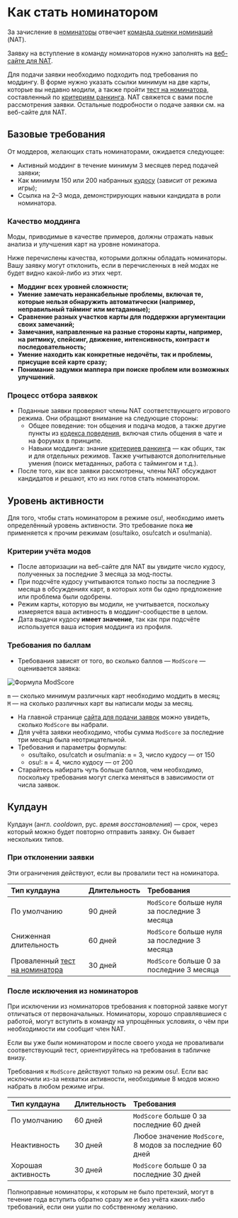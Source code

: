# Как стать номинатором

За зачисление в [номинаторы](/wiki/People/The_Team/Beatmap_Nominators) отвечает [команда оценки номинаций](/wiki/People/The_Team/Nomination_Assessment_Team) (NAT).

Заявку на вступление в команду номинаторов нужно заполнять на [веб-сайте для NAT](http://bn.mappersguild.com/bnapps).

Для подачи заявки необходимо подходить под требования по моддингу. В форме нужно указать ссылки минимум на две карты, которые вы недавно модили, а также пройти [тест на номинатора](/wiki/People/The_Team/Beatmap_Nominators/Beatmap_Nominator_Test), составленный по [критериям ранкинга](/wiki/Ranking_Criteria). NAT свяжется с вами после рассмотрения заявки. Остальные подробности о подаче заявки см. на веб-сайте для NAT.

## Базовые требования

От моддеров, желающих стать номинаторами, ожидается следующее:

- Активный моддинг в течение минимум 3 месяцев перед подачей заявки;
- Как минимум 150 или 200 набранных [кудосу](/wiki/Modding/Kudosu) (зависит от режима игры);
- Ссылка на 2–3 мода, демонстрирующих навыки кандидата в роли номинатора.

### Качество моддинга

Моды, приводимые в качестве примеров, должны отражать навык анализа и улучшения карт на уровне номинатора.

Ниже перечислены качества, которыми должны обладать номинаторы. Вашу заявку могут отклонить, если в перечисленных в ней модах не будет видно какой-либо из этих черт.

- **Моддинг всех уровней сложности;**
- **Умение замечать неранкабельные проблемы, включая те, которые нельзя обнаружить автоматически (например, неправильный тайминг или метаданные);**
- **Сравнение разных участков карты для поддержки аргументации своих замечаний;**
- **Замечания, направленные на разные стороны карты, например, на ритмику, спейсинг, движение, интенсивность, контраст и последовательность;**
- **Умение находить как конкретные недочёты, так и проблемы, присущие всей карте сразу;**
- **Понимание задумки маппера при поиске проблем или возможных улучшений.**

### Процесс отбора заявкок

- Поданные заявки проверяют члены NAT соответствующего игрового режима. Они обращают внимание на следующие стороны:
  - Общее поведение: тон общения и подача модов, а также другие пункты из [кодекса поведения](/wiki/Rules/Code_of_Conduct_for_Modding_and_Mapping), включая стиль общения в чате и на форумах в принципе.
  - Навыки моддинга: знание [критериев ранкинга](/wiki/Ranking_Criteria) — как общих, так и для отдельных режимов. Также учитываются дополнительные умения (поиск метаданных, работа с таймингом и т.д.).
- После того, как все заявки рассмотрены, члены NAT обсуждают кандидатов и решают, кто из них готов стать номинатором.

## Уровень активности

Для того, чтобы стать номинатором в режиме osu!, необходимо иметь определённый уровень активности. Это требование пока **не** применяется к прочим режимам (osu!taiko, osu!catch и osu!mania).

### Критерии учёта модов

- После авторизации на веб-сайте для NAT вы увидите число кудосу, полученных за последние 3 месяца за мод-посты.
- При подсчёте кудосу учитываются только посты за последние 3 месяца в обсуждениях карт, в которых хотя бы одно предложение или проблема были одобрены.
- Режим карты, которую вы модили, не учитывается, поскольку измеряется ваша активность в моддинг-сообществе в целом.
- Дата выдачи кудосу **имеет значение**, так как при подсчёте используется ваша история моддинга из профиля.

### Требования по баллам

- Требования зависят от того, во сколько баллов — `ModScore` — оценивается заявка:

![Формула ModScore](/wiki/shared/Modscore_new_wiki.png "Формула ModScore")

`m` — сколько минимум различных карт необходимо моддить в месяц;\
`M` — на сколько различных карт вы написали моды за месяц.

- На главной странице [сайта для подачи заявок](http://bn.mappersguild.com/bnapps) можно увидеть, сколько `ModScore` вы набрали.
- Для учёта заявки необходимо, чтобы сумма `ModScore` за последние три месяца была неотрицательной.
- Требования и параметры формулы:
  - osu!taiko, osu!catch и osu!mania: `m` = 3, число кудосу — от 150
  - osu!: `m` = 4, число кудосу — от 200
- Старайтесь набирать чуть больше баллов, чем необходимо, поскольку требования могут слегка меняться в зависимости от числа заявок.

## Кулдаун

Кулдаун (англ. *cooldown*, рус. *время восстановления*) — срок, через который можно будет повторно отправить заявку. Он бывает нескольких типов.

### При отклонении заявки

Эти ограничения действуют, если вы провалили тест на номинатора.

| Тип кулдауна | Длительность | Требования |
| :-- | :-- | :-- |
| По умолчанию | 90 дней | `ModScore` больше нуля за последние 3 месяца |
| Сниженная длительность | 60 дней | `ModScore` больше нуля за последние 3 месяца |
| Проваленный [тест на номинатора](/wiki/People/The_Team/Beatmap_Nominators/Beatmap_Nominator_Test) | 30 дней | `ModScore` больше 0 за последние 3 месяца |

### После исключения из номинаторов

При исключении из номинаторов требования к повторной заявке могут отличаться от первоначальных. Номинаторы, хорошо справлявшиеся с работой, могут вступить в команду на упрощённых условиях, о чём при необходимости им сообщит член NAT.

Если вы уже были номинатором и после своего ухода не проваливали соответствующий тест, ориентируйтесь на требования в табличке внизу.

Требования к `ModScore` действуют только на режим osu!. Если вас исключили из-за нехватки активности, необходимые 8 модов можно набрать в любом режиме игры.

| Тип кулдауна | Длительность | Требования |
| :-- | :-- | :-- |
| По умолчанию | 60 дней | `ModScore` больше 0 за последние 60 дней |
| Неактивность | 30 дней | Любое значение `ModScore`, 8 модов за последние 60 дней |
| Хорошая активность | 30 дней | `ModScore` больше 0 за последние 30 дней |

Полноправные номинаторы, к которым не было претензий, могут в течение года вступить обратно сразу же и без учёта каких-либо требований, если они ушли по собственному желанию.
